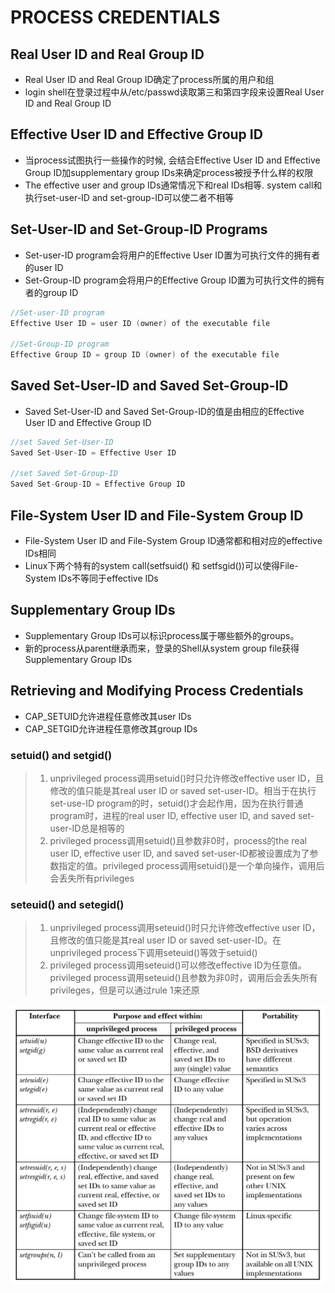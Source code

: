 # PROCESS CREDENTIALS

## Real User ID and Real Group ID
- Real User ID and Real Group ID确定了process所属的用户和组
- login shell在登录过程中从/etc/passwd读取第三和第四字段来设置Real User ID and Real Group ID

## Effective User ID and Effective Group ID
- 当process试图执行一些操作的时候, 会结合Effective User ID and Effective Group ID加supplementary group IDs来确定process被授予什么样的权限
- The effective user and group IDs通常情况下和real IDs相等. system call和执行set-user-ID and set-group-ID可以使二者不相等

## Set-User-ID and Set-Group-ID Programs
- Set-user-ID program会将用户的Effective User ID置为可执行文件的拥有者的user ID
- Set-Group-ID program会将用户的Effective Group ID置为可执行文件的拥有者的group ID
```c
//Set-user-ID program
Effective User ID = user ID (owner) of the executable file

//Set-Group-ID program
Effective Group ID = group ID (owner) of the executable file
```

## Saved Set-User-ID and Saved Set-Group-ID
- Saved Set-User-ID and Saved Set-Group-ID的值是由相应的Effective User ID and Effective Group ID
```c
//set Saved Set-User-ID
Saved Set-User-ID = Effective User ID

//set Saved Set-Group-ID
Saved Set-Group-ID = Effective Group ID
```

## File-System User ID and File-System Group ID
- File-System User ID and File-System Group ID通常都和相对应的effective IDs相同
- Linux下两个特有的system call(setfsuid() 和 setfsgid())可以使得File-System IDs不等同于effective IDs

## Supplementary Group IDs
- Supplementary Group IDs可以标识process属于哪些额外的groups。
- 新的process从parent继承而来，登录的Shell从system group file获得Supplementary Group IDs

## Retrieving and Modifying Process Credentials
- CAP_SETUID允许进程任意修改其user IDs
- CAP_SETGID允许进程任意修改其group IDs

### setuid() and setgid()
> 1. unprivileged process调用setuid()时只允许修改effective user ID，且修改的值只能是其real user ID or saved set-user-ID。相当于在执行set-use-ID program的时，setuid()才会起作用，因为在执行普通program时，进程的real user ID, effective user ID, and saved set-user-ID总是相等的
> 2. privileged process调用setuid()且参数非0时，process的the real user ID, effective user ID, and saved set-user-ID都被设置成为了参数指定的值。privileged process调用setuid()是一个单向操作，调用后会丢失所有privileges

### seteuid() and setegid()
> 1. unprivileged process调用seteuid()时只允许修改effective user ID，且修改的值只能是其real user ID or saved set-user-ID。在unprivileged process下调用seteuid()等效于setuid()
> 2. privileged process调用seteuid()可以修改effective ID为任意值。privileged process调用seteuid()且参数为非0时，调用后会丢失所有privileges，但是可以通过rule 1来还原


![9-1.png](./img/9-1.png)

